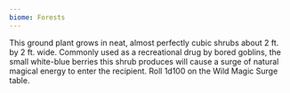 ```yaml
---
biome: Forests
---
```

This ground plant grows in neat, almost perfectly cubic shrubs about 2 ft. by 2 ft. wide. Commonly used as a recreational drug by bored goblins, the small white-blue berries this shrub produces will cause a surge of natural magical energy to enter the recipient. Roll 1d100 on the Wild Magic Surge table. 

